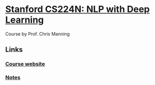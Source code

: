 # [Stanford CS224N: NLP with Deep Learning](https://www.youtube.com/playlist?list=PLoROMvodv4rOhcuXMZkNm7j3fVwBBY42z)
Course by Prof. Chris Manning
## Links
### [Course website](https://web.stanford.edu/class/cs224n/index.html)
### [Notes](Stanford_CS224N_NLP_with_Deep_Learning_notes.pdf)
